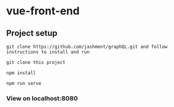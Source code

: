 # vue-front-end

## Project setup
```
git clone https://github.com/jashment/graphQL.git and follow instructions to install and run
```

```
git clone this project
```

```
npm install
```

```
npm run serve
```

### View on localhost:8080